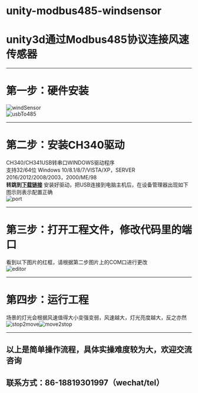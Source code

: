 # unity-modbus485-windsensor
# unity3d通过Modbus485协议连接风速传感器
***
# 第一步：硬件安装  
![windSensor](https://jp-github.oss-cn-shenzhen.aliyuncs.com/unity-modbus485-windsensor/windSensor.png)  
![usbTo485](https://jp-github.oss-cn-shenzhen.aliyuncs.com/unity-modbus485-windsensor/usbTo485.png)  
***
# 第二步：安装CH340驱动
CH340/CH341USB转串口WINDOWS驱动程序   
支持32/64位 Windows 10/8.1/8/7/VISTA/XP，SERVER 2016/2012/2008/2003，2000/ME/98  
__转跳到[下载链接](http://www.wch.cn/downloads/CH341SER_EXE.html)__
安装好驱动，把USB连接到电脑主机后，在设备管理器出现如下图示则表示配置正确  
![port](https://jp-github.oss-cn-shenzhen.aliyuncs.com/unity-modbus485-windsensor/port.png) 
***
# 第三步：打开工程文件，修改代码里的端口  
看到以下图片的红框，请根据第二步图片上的COM口进行更改  
![editor](https://jp-github.oss-cn-shenzhen.aliyuncs.com/unity-modbus485-windsensor/editor.png)  
***
# 第四步：运行工程
场景的灯光会根据风速值得大小变强变弱，风速越大，灯光亮度越大，反之亦然  
![stop2move](https://jp-github.oss-cn-shenzhen.aliyuncs.com/unity-modbus485-windsensor/stop2move.gif)![move2stop](https://jp-github.oss-cn-shenzhen.aliyuncs.com/unity-modbus485-windsensor/move2stop.gif)
***
## 以上是简单操作流程，具体实操难度较为大，欢迎交流咨询
## 联系方式：86-18819301997（wechat/tel）
